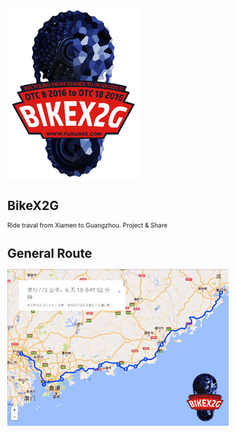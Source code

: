 
   <a href="http://fukunee.com/BikeX2G/"><img src="https://github.com/fukunee/BikeX2G/blob/gh-pages/LOGO.png?raw=true" width = "300" height = "400" alt="图片名称" align=center /></a>
   
# BikeX2G
Ride traval from Xiamen to Guangzhou. Project &amp; Share

# General Route
![general route](https://github.com/fukunee/BikeX2G/blob/gh-pages/plan/%E8%A1%8C%E7%A8%8B%E6%80%BB%E8%A7%88%E5%9B%BE.jpg?raw=true)
